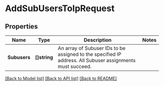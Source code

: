 # AddSubUsersToIpRequest

## Properties

Name | Type | Description | Notes
------------ | ------------- | ------------- | -------------
**Subusers** | **[]string** | An array of Subuser IDs to be assigned to the specified IP address. All Subuser assignments must succeed. |

[[Back to Model list]](../README.md#documentation-for-models) [[Back to API list]](../README.md#documentation-for-api-endpoints) [[Back to README]](../README.md)


